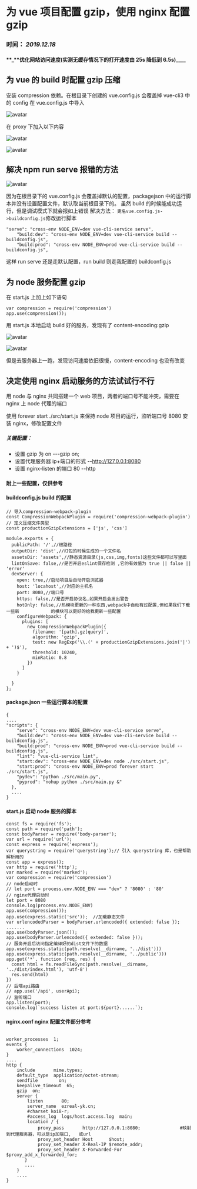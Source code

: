 # 为 vue 项目配置 gzip，使用 nginx 配置 gzip

### 时间： _2019.12.18_

#### **\_**优化网站访问速度(实测无缓存情况下的打开速度由 25s 降低到 6.5s)\_\_\_\_

## 为 vue 的 build 时配置 gzip 压缩

安装 compression 依赖。在根目录下创建的 vue.config.js 会覆盖掉 vue-cli3 中的 config
在 vue.config.js 中导入

![avatar](http://112.124.56.144/images/tech/2/1.bmp)

在 proxy 下加入以下内容

![avatar](http://112.124.56.144/images/tech/2/2.bmp)

![avatar](http://112.124.56.144/images/tech/2/3.bmp)

## 解决 npm run serve 报错的方法

![avatar](http://112.124.56.144/images/tech/2/4.bmp)

因为在根目录下的 vue.config.js 会覆盖掉默认的配置，packagejson 中的运行脚本并没有设置配置文件，默认取当前根目录下的。
虽然 build 的时候能成功运行，但是调试模式下就会报如上错误
解决方法：
`更名vue.config.js->buildconfig.js`修改运行脚本

```
"serve": "cross-env NODE_ENV=dev vue-cli-service serve",
    "build:dev": "cross-env NODE_ENV=dev vue-cli-service build --buildconfig.js",
    "build:prod": "cross-env NODE_ENV=prod vue-cli-service build --buildconfig.js",
```

这样 run serve 还是走默认配置，run build 则走我配置的 buildconfig.js

## 为 node 服务配置 gzip

在 start.js 上加上如下语句

```
var compression = require('compression')
app.use(compression());
```

用 start.js 本地启动 build 好的服务，发现有了 content-encoding:gzip

![avatar](http://112.124.56.144/images/tech/2/5.bmp)

![avatar](http://112.124.56.144/images/tech/2/6.bmp)

但是去服务器上一跑，发现访问速度依旧很慢，content-encoding 也没有改变

## 决定使用 nginx 启动服务的方法试试行不行

用 node 与 nginx 共同搭建一个 web 项目，两者的端口号不能冲突，需要在 nginx 上 node 代理的端口

使用 forever start ./src/start.js 来保持 node 项目的运行，监听端口号 8080
安装 nginx，修改配置文件

##### 关键配置：

- 设置 gzip 为 on ---gzip on;
- 设置代理服务器 ip+端口的形式 --http://127.0.0.1:8080
- 设置 nginx-listen 的端口 80 --http

#### 附上一些配置，仅供参考

#### buildconfig.js build 的配置

```
// 导入compression-webpack-plugin
const CompressionWebpackPlugin = require('compression-webpack-plugin')
// 定义压缩文件类型
const productionGzipExtensions = ['js', 'css']

module.exports = {
  publicPath: '/',//根路径
  outputDir: 'dist',//打包的时候生成的一个文件名
  assetsDir: 'assets',//静态资源目录(js,css,img,fonts)这些文件都可以写里面
  lintOnSave: false,//是否开启eslint保存检测 ,它的有效值为 true || false || 'error'
  devServer: {
    open: true,//启动项目后自动开启浏览器
    host: 'locahost',//对应的主机名
    port: 8080,//端口号
    https: false,//是否开启协议名,如果开启会发出警告
    hotOnly: false,//热模块更新的一种东西,webpack中自动有过配置,但如果我们下载一些新            的模块可以更好的给我更新一些配置
    configureWebpack: {
      plugins: [
        new CompressionWebpackPlugin({
          filename: '[path].gz[query]',
          algorithm: 'gzip',
          test: new RegExp('\\.(' + productionGzipExtensions.join('|') + ')$'),
          threshold: 10240,
          minRatio: 0.8
        })
      ]
    }

  }
};

```

#### package.json 一些运行脚本的配置

```
{
....
"scripts": {
    "serve": "cross-env NODE_ENV=dev vue-cli-service serve",
    "build:dev": "cross-env NODE_ENV=dev vue-cli-service build --buildconfig.js",
    "build:prod": "cross-env NODE_ENV=prod vue-cli-service build --buildconfig.js",
    "lint": "vue-cli-service lint",
    "start:dev": "cross-env NODE_ENV=dev node ./src/start.js",
    "start:prod": "cross-env NODE_ENV=prod forever start ./src/start.js",
    "pydev": "python ./src/main.py",
    "pyprod": "nohup python ./src/main.py &"
  },
  ....
}
```

#### start.js 启动 node 服务的脚本

```
const fs = require('fs');
const path = require('path');
const bodyParser = require('body-parser');
var url = require('url');
const express = require('express');
var querystring = require('querystring');// 引入 querystring 库，也是帮助解析用的
const app = express();
var http = require('http');
var marked = require('marked');
var compression = require('compression')
// node启动时
// let port = process.env.NODE_ENV === "dev" ? '8080' : '80'
// nginx代理启动时
let port = 8080
console.log(process.env.NODE_ENV)
app.use(compression());
app.use(express.static('src'));  //加载静态文件
var urlencodedParser = bodyParser.urlencoded({ extended: false });
.......
app.use(bodyParser.json());
app.use(bodyParser.urlencoded({ extended: false }));
// 服务开启后访问指定编译好的dist文件下的数据
app.use(express.static(path.resolve(__dirname, '../dist')))
app.use(express.static(path.resolve(__dirname, '../public')))
app.get('*', function (req, res) {
  const html = fs.readFileSync(path.resolve(__dirname, '../dist/index.html'), 'utf-8')
  res.send(html)
})
// 后端api路由
// app.use('/api', userApi);
// 监听端口
app.listen(port);
console.log(`success listen at port:${port}......`);
```

#### nginx.conf nginx 配置文件部分参考

```

worker_processes  1;
events {
    worker_connections  1024;
}
....
http {
    include       mime.types;
    default_type  application/octet-stream;
    sendfile        on;
    keepalive_timeout  65;
    gzip  on;
    server {
        listen       80;
        server_name  ezreal-yk.cn;
        #charset koi8-r;
        #access_log  logs/host.access.log  main;
        location / {
            proxy_pass       http://127.0.0.1:8080;               #映射到代理服务器，可以是ip加端口,   或url
            proxy_set_header Host      $host;
            proxy_set_header X-Real-IP $remote_addr;
            proxy_set_header X-Forwarded-For $proxy_add_x_forwarded_for;
       }
       ....
    }
    ....
}
```
